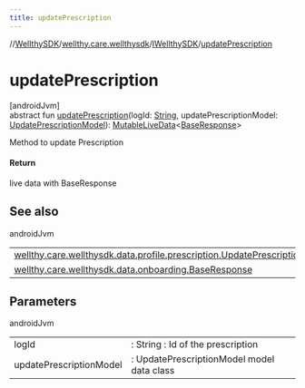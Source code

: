 ```yaml
---
title: updatePrescription
---
```

//[WellthySDK](../../../index.html)/[wellthy.care.wellthysdk](../index.html)/[IWellthySDK](index.html)/[updatePrescription](update-prescription.html)



# updatePrescription



[androidJvm]\
abstract fun [updatePrescription](update-prescription.html)(logId: [String](https://kotlinlang.org/api/latest/jvm/stdlib/kotlin/-string/index.html), updatePrescriptionModel: [UpdatePrescriptionModel](../../wellthy.care.wellthysdk.data.profile.prescription/-update-prescription-model/index.html)): [MutableLiveData](https://developer.android.com/reference/kotlin/androidx/lifecycle/MutableLiveData.html)&lt;[BaseResponse](../../wellthy.care.wellthysdk.data.onboarding/-base-response/index.html)&gt;



Method to update Prescription



#### Return



live data with BaseResponse



## See also


androidJvm

| | |
|---|---|
| [wellthy.care.wellthysdk.data.profile.prescription.UpdatePrescriptionModel](../../wellthy.care.wellthysdk.data.profile.prescription/-update-prescription-model/index.html) |  |
| [wellthy.care.wellthysdk.data.onboarding.BaseResponse](../../wellthy.care.wellthysdk.data.onboarding/-base-response/index.html) |  |



## Parameters


androidJvm

| | |
|---|---|
| logId | : String : Id of the prescription |
| updatePrescriptionModel | : UpdatePrescriptionModel model data class |





